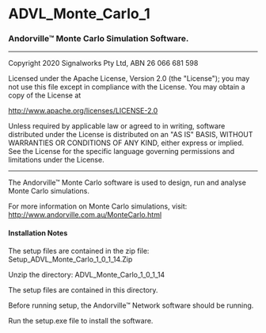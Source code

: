 # ADVL_Monte_Carlo_1
### Andorville™ Monte Carlo Simulation Software.



- - -
Copyright 2020 Signalworks Pty Ltd, ABN 26 066 681 598

Licensed under the Apache License, Version 2.0 (the "License");
you may not use this file except in compliance with the License.
You may obtain a copy of the License at

http://www.apache.org/licenses/LICENSE-2.0

Unless required by applicable law or agreed to in writing, software
distributed under the License is distributed on an "AS IS" BASIS,
WITHOUT WARRANTIES OR CONDITIONS OF ANY KIND, either express or implied.
See the License for the specific language governing permissions and
limitations under the License.



- - -


The Andorville™ Monte Carlo software is used to design, run and analyse Monte Carlo simulations.

For more information on Monte Carlo simulations, visit: http://www.andorville.com.au/MonteCarlo.html

#### Installation Notes

The setup files are contained in the zip file: Setup_ADVL_Monte_Carlo_1_0_1_14.Zip

Unzip the directory: ADVL_Monte_Carlo_1_0_1_14 

The setup files are contained in this directory.

Before running setup, the Andorville™ Network software should be running.

Run the setup.exe file to install the software.






